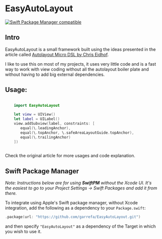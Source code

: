 
# EasyAutoLayout

[![Swift Package Manager compatible](https://img.shields.io/badge/Swift%20Package%20Manager-compatible-brightgreen.svg)](https://github.com/apple/swift-package-manager)

## Intro
EasyAutoLayout is a small framework built using the ideas presented in the article called 
[Autolayout Micro DSL by Chris Eidhof](https://chris.eidhof.nl/post/micro-autolayout-dsl/).

I like to use this on most of my projects, it uses very little code and is a fast way to work with
view coding without all the autolayout boiler plate and without having to add big external dependencies.

## Usage:

```swift

    import EasyAutoLayout
    
    let view = UIView()
    let label = UILabel()
    view.addSubview(label, constraints: [
       equal(\.leadingAnchor),
       equal(\.topAnchor, \.safeAreaLayoutGuide.topAnchor),
       equal(\.trailingAnchor)
    ])
    
```

Check the original article for more usages and code explanation.

## Swift Package Manager

_Note: Instructions below are for using **SwiftPM** without the Xcode UI. It's the easiest to go to 
your Project Settings -> Swift Packages and add it from there._

To integrate using Apple's Swift package manager, without Xcode integration, add the following as
a dependency to your `Package.swift`:

```swift
.package(url: "https://github.com/garrefa/EasyAutoLayout.git")
```

and then specify `"EasyAutoLayout"` as a dependency of the Target in which you wish to use it.
